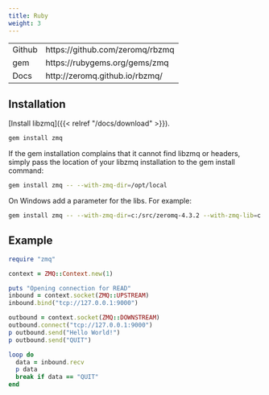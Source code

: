 ```yaml
---
title: Ruby
weight: 3
---
```


<table>
<tr><td>Github</td><td>https://github.com/zeromq/rbzmq</td></tr>
<tr><td>gem</td><td>https://rubygems.org/gems/zmq</td></tr>
<tr><td>Docs</td><td>http://zeromq.github.io/rbzmq/</td></tr>
</table>

## Installation

[Install libzmq]({{< relref "/docs/download" >}}).

```bash
gem install zmq
```

If the gem installation complains that it cannot find libzmq or headers, simply pass the location of your libzmq installation to the gem install command:

```bash
gem install zmq -- --with-zmq-dir=/opt/local
```

On Windows add a parameter for the libs. For example:

```bash
gem install zmq -- --with-zmq-dir=c:/src/zeromq-4.3.2 --with-zmq-lib=c:/src/zeromq-4.3.2/src/.libs
```

## Example

```ruby
require "zmq"

context = ZMQ::Context.new(1)

puts "Opening connection for READ"
inbound = context.socket(ZMQ::UPSTREAM)
inbound.bind("tcp://127.0.0.1:9000")

outbound = context.socket(ZMQ::DOWNSTREAM)
outbound.connect("tcp://127.0.0.1:9000")
p outbound.send("Hello World!")
p outbound.send("QUIT")

loop do
  data = inbound.recv
  p data
  break if data == "QUIT"
end
```
